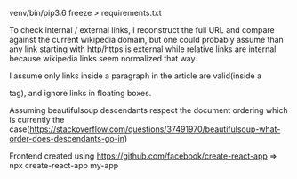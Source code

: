 
venv/bin/pip3.6 freeze > requirements.txt


To check internal / external links, I reconstruct the full URL and compare against 
the current wikipedia domain, but one could probably assume than any link starting
with http/https is external while relative links are internal because wikipedia links
seem normalized that way.

I assume only links inside a paragraph in the article are valid(inside a <p> tag), and ignore links in floating boxes.

Assuming beautifulsoup descendants respect the document ordering which is currently the case(https://stackoverflow.com/questions/37491970/beautifulsoup-what-order-does-descendants-go-in)

Frontend created using https://github.com/facebook/create-react-app => npx create-react-app my-app
